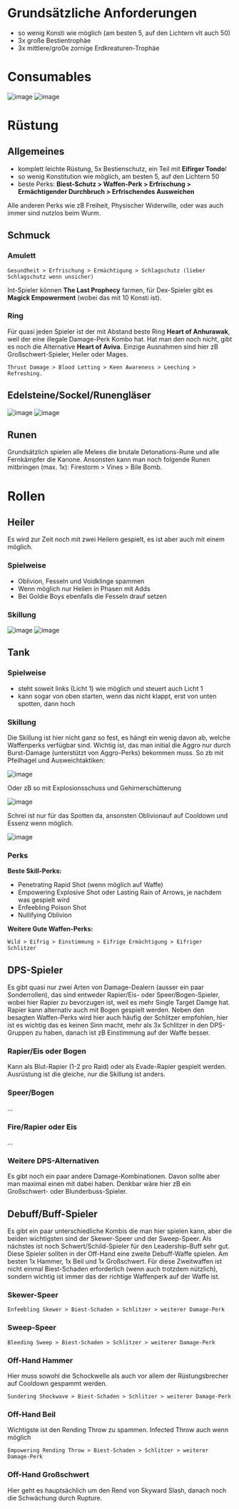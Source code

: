# Grundsätzliche Anforderungen

- so wenig Konsti wie möglich (am besten 5, auf den Lichtern vlt auch 50)
- 3x große Bestientrophäe
- 3x mittlere/gro0e zornige Erdkreaturen-Trophäe

# Consumables 

![image](https://github.com/MassiveHiggsField/SandwurmDocs/assets/3681429/b8a600ea-057d-4a63-a590-221fbe4d03c2)
![image](https://github.com/MassiveHiggsField/SandwurmDocs/assets/3681429/678cd0b8-941d-4176-82a3-ca6bca665dba)

# Rüstung

## Allgemeines

- komplett leichte Rüstung, 5x Bestienschutz, ein Teil mit **Eifirger Tondo**!
- so wenig Konstitution wie möglich, am besten 5, auf den Lichtern 50
- beste Perks: **Biest-Schutz > Waffen-Perk > Erfrischung > Ermächtigender Durchbruch > Erfrischendes Ausweichen**

Alle anderen Perks wie zB Freiheit, Physischer Widerwille, oder was auch immer sind nutzlos beim Wurm.

## Schmuck

### Amulett

    Gesundheit > Erfrischung > Ermächtigung > Schlagschutz (lieber Schlagschutz wenn unsicher)

Int-Spieler können **The Last Prophecy** farmen, für Dex-Spieler gibt es **Magick Empowerment** (wobei das mit 10 Konsti ist). 

### Ring 

Für quasi jeden Spieler ist der mit Abstand beste Ring **Heart of Anhurawak**, weil der eine illegale Damage-Perk Kombo hat. Hat man den noch nicht, gibt es noch die Alternative **Heart of Aviva**. Einzige Ausnahmen sind hier zB Großschwert-Spieler, Heiler oder Mages. 

    Thrust Damage > Blood Letting > Keen Awareness > Leeching > Refreshing.
    
## Edelsteine/Sockel/Runengläser

![image](https://github.com/MassiveHiggsField/SandwurmDocs/assets/3681429/23e06165-d31a-4862-97c0-e44d293c7a3d)
![image](https://github.com/MassiveHiggsField/SandwurmDocs/assets/3681429/52e4f592-315a-4ca3-bd31-2c50bcfb343e)

## Runen

Grundsätzlich spielen alle Melees die brutale Detonations-Rune und alle Fernkämpfer die Kanone. Ansonsten kann man noch folgende Runen mitbringen (max. 1x): Firestorm > Vines > Bile Bomb. 

# Rollen

## Heiler

Es wird zur Zeit noch mit zwei Heilern gespielt, es ist aber auch mit einem möglich. 

### Spielweise

- Oblivion, Fesseln und Voidklinge spammen
- Wenn möglich nur Heilen in Phasen mit Adds
- Bei Goldie Boys ebenfalls die Fesseln drauf setzen

### Skillung

![image](https://github.com/MassiveHiggsField/SandwurmDocs/assets/3681429/857d45a0-88f7-422d-8f96-1eafabef840e)
![image](https://github.com/MassiveHiggsField/SandwurmDocs/assets/3681429/2764e6e1-2820-4741-b583-50f714a9e6bb)

## Tank

### Spielweise

- steht soweit links (Licht 1) wie möglich und steuert auch Licht 1
- kann sogar von oben starten, wenn das nicht klappt, erst von unten spotten, dann hoch

### Skillung

Die Skillung ist hier nicht ganz so fest, es hängt ein wenig davon ab, welche Waffenperks verfügbar sind. Wichtig ist, das man initial die Aggro nur durch Burst-Damage (unterstützt von Aggro-Perks) bekommen muss. So zb mit Pfeilhagel und Ausweichtaktiken:

![image](https://github.com/MassiveHiggsField/SandwurmDocs/assets/3681429/8f9ea37f-72f6-43e7-a247-65ee7edcd474)

Oder zB so mit Explosionsschuss und Gehirnerschütterung

![image](https://github.com/MassiveHiggsField/SandwurmDocs/assets/3681429/f92291b3-141e-4bda-ba5b-add77be48df7)

Schrei ist nur für das Spotten da, ansonsten Oblivionauf auf Cooldown und Essenz wenn möglich.

![image](https://github.com/MassiveHiggsField/SandwurmDocs/assets/3681429/97c36f38-559a-4e5c-b985-52c2fc1e8075)

### Perks

**Beste Skill-Perks:**

- Penetrating Rapid Shot (wenn möglich auf Waffe)
- Empowering Explosive Shot oder Lasting Rain of Arrows, je nachdem was gespielt wird
- Enfeebling Poison Shot
- Nullifying Oblivion

**Weitere Gute Waffen-Perks:**

    Wild > Eifrig > Einstimmung > Eifrige Ermächtigung > Eifriger Schlitzer

## DPS-Spieler

Es gibt quasi nur zwei Arten von Damage-Dealern (ausser ein paar Sonderrollen), das sind entweder Rapier/Eis- oder Speer/Bogen-Spieler, wobei hier Rapier zu bevorzugen ist, weil es mehr Single Target Damge hat. Rapier kann alternativ auch mit Bogen gespielt werden. Neben den besagten Waffen-Perks wird hier auch häufig der Schlitzer empfohlen, hier ist es wichtig das es keinen Sinn macht, mehr als 3x Schlitzer in den DPS-Gruppen zu haben, danach ist zB Einstimmung auf der Waffe besser.

### Rapier/Eis oder Bogen

Kann als Blut-Rapier (1-2 pro Raid) oder als Evade-Rapier gespielt werden. Ausrüstung ist die gleiche, nur die Skillung ist anders. 

### Speer/Bogen

...

### Fire/Rapier oder Eis

...

### Weitere DPS-Alternativen

Es gibt noch ein paar andere Damage-Kombinationen. Davon sollte aber man maximal einen mit dabei haben. Denkbar wäre hier zB ein Großschwert- oder Blunderbuss-Spieler. 

## Debuff/Buff-Spieler

Es gibt ein paar unterschiedliche Kombis die man hier spielen kann, aber die beiden wichtigsten sind der Skewer-Speer und der Sweep-Speer. Als nächstes ist noch Schwert/Schild-Spieler für den Leadership-Buff sehr gut. Diese Spieler sollten in der Off-Hand eine zweite Debuff-Waffe spielen. Am besten 1x Hammer, 1x Beil und 1x Großschwert. Für diese Zweitwaffen ist nicht einmal Biest-Schaden erforderlich (wenn auch trotzdem nützlich), sondern wichtig ist immer das der richtige Waffenperk auf der Waffe ist. 

### Skewer-Speer

    Enfeebling Skewer > Biest-Schaden > Schlitzer > weiterer Damage-Perk

### Sweep-Speer

    Bleeding Sweep > Biest-Schaden > Schlitzer > weiterer Damage-Perk

### Off-Hand Hammer

Hier muss sowohl die Schockwelle als auch vor allem der Rüstungsbrecher auf Cooldown gespammt werden. 

    Sundering Shockwave > Biest-Schaden > Schlitzer > weiterer Damage-Perk

### Off-Hand Beil

Wichtigste ist den Rending Throw zu spammen. Infected Throw auch wenn möglich

    Empowering Rending Throw > Biest-Schaden > Schlitzer > weiterer Damage-Perk

### Off-Hand Großschwert

Hier geht es hauptsächlich um den Rend von Skyward Slash, danach noch die Schwächung durch Rupture. 

    




